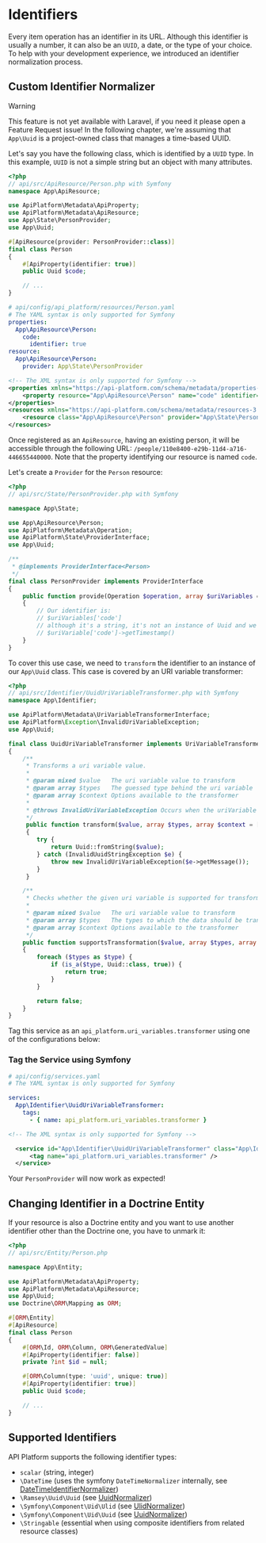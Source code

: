 # Identifiers

Every item operation has an identifier in its URL. Although this identifier is usually a number, it can also be an `UUID`, a date, or the type of your choice.
To help with your development experience, we introduced an identifier normalization process.

## Custom Identifier Normalizer

> [!WARNING]
> This feature is not yet available with Laravel, if you need it please open a Feature Request issue!
> In the following chapter, we're assuming that `App\Uuid` is a project-owned class that manages a time-based UUID.

Let's say you have the following class, which is identified by a `UUID` type. In this example, `UUID` is not a simple string but an object with many attributes.

<code-selector>

```php
<?php
// api/src/ApiResource/Person.php with Symfony
namespace App\ApiResource;

use ApiPlatform\Metadata\ApiProperty;
use ApiPlatform\Metadata\ApiResource;
use App\State\PersonProvider;
use App\Uuid;

#[ApiResource(provider: PersonProvider::class)]
final class Person
{
    #[ApiProperty(identifier: true)]
    public Uuid $code;

    // ...
}
```

```yaml
# api/config/api_platform/resources/Person.yaml
# The YAML syntax is only supported for Symfony
properties:
  App\ApiResource\Person:
    code:
      identifier: true
resource:
  App\ApiResource\Person:
    provider: App\State\PersonProvider
```

```xml
<!-- The XML syntax is only supported for Symfony -->
<properties xmlns="https://api-platform.com/schema/metadata/properties-3.0">
    <property resource="App\ApiResource\Person" name="code" identifier="true"/>
</properties>
<resources xmlns="https://api-platform.com/schema/metadata/resources-3.0">
    <resource class="App\ApiResource\Person" provider="App\State\PersonProvider" />
</resources>
```

</code-selector>

Once registered as an `ApiResource`, having an existing person, it will be accessible through the following URL:
`/people/110e8400-e29b-11d4-a716-446655440000`. Note that the property identifying our resource is named `code`.

Let's create a `Provider` for the `Person` resource:

```php
<?php
// api/src/State/PersonProvider.php with Symfony

namespace App\State;

use App\ApiResource\Person;
use ApiPlatform\Metadata\Operation;
use ApiPlatform\State\ProviderInterface;
use App\Uuid;

/**
 * @implements ProviderInterface<Person>
 */
final class PersonProvider implements ProviderInterface
{
    public function provide(Operation $operation, array $uriVariables = [], array $context = []): Person
    {
        // Our identifier is:
        // $uriVariables['code']
        // although it's a string, it's not an instance of Uuid and we wanted to retrieve the timestamp of our time-based uuid:
        // $uriVariable['code']->getTimestamp()
    }
}
```

To cover this use case, we need to `transform` the identifier to an instance of our `App\Uuid` class.
This case is covered by an URI variable transformer:

```php
<?php
// api/src/Identifier/UuidUriVariableTransformer.php with Symfony
namespace App\Identifier;

use ApiPlatform\Metadata\UriVariableTransformerInterface;
use ApiPlatform\Exception\InvalidUriVariableException;
use App\Uuid;

final class UuidUriVariableTransformer implements UriVariableTransformerInterface
{
    /**
     * Transforms a uri variable value.
     *
     * @param mixed $value   The uri variable value to transform
     * @param array $types   The guessed type behind the uri variable
     * @param array $context Options available to the transformer
     *
     * @throws InvalidUriVariableException Occurs when the uriVariable could not be transformed
     */
     public function transform($value, array $types, array $context = []): Uuid
     {
        try {
            return Uuid::fromString($value);
        } catch (InvalidUuidStringException $e) {
            throw new InvalidUriVariableException($e->getMessage());
        }
     }

    /**
     * Checks whether the given uri variable is supported for transformation by this transformer.
     *
     * @param mixed $value   The uri variable value to transform
     * @param array $types   The types to which the data should be transformed
     * @param array $context Options available to the transformer
     */
    public function supportsTransformation($value, array $types, array $context = []): bool
    {
        foreach ($types as $type) {
            if (is_a($type, Uuid::class, true)) {
                return true;
            }
        }

        return false;
    }
}
```

Tag this service as an `api_platform.uri_variables.transformer` using one of the configurations below:

### Tag the Service using Symfony

<code-selector>

```yaml
# api/config/services.yaml
# The YAML syntax is only supported for Symfony

services:
  App\Identifier\UuidUriVariableTransformer:
    tags:
      - { name: api_platform.uri_variables.transformer }
```

```xml
<!-- The XML syntax is only supported for Symfony -->

  <service id="App\Identifier\UuidUriVariableTransformer" class="App\Identifier\UuidUriVariableTransformer" public="false">
      <tag name="api_platform.uri_variables.transformer" />
  </service>
```

</code-selector>

Your `PersonProvider` will now work as expected!

## Changing Identifier in a Doctrine Entity

If your resource is also a Doctrine entity and you want to use another identifier other than the Doctrine one, you have to unmark it:

```php
<?php
// api/src/Entity/Person.php

namespace App\Entity;

use ApiPlatform\Metadata\ApiProperty;
use ApiPlatform\Metadata\ApiResource;
use App\Uuid;
use Doctrine\ORM\Mapping as ORM;

#[ORM\Entity]
#[ApiResource]
final class Person
{
    #[ORM\Id, ORM\Column, ORM\GeneratedValue]
    #[ApiProperty(identifier: false)]
    private ?int $id = null;

    #[ORM\Column(type: 'uuid', unique: true)]
    #[ApiProperty(identifier: true)]
    public Uuid $code;

    // ...
}
```

## Supported Identifiers

API Platform supports the following identifier types:

- `scalar` (string, integer)
- `\DateTime` (uses the symfony `DateTimeNormalizer` internally, see [DateTimeIdentifierNormalizer](https://github.com/api-platform/core/blob/main/src/Api/UriVariableTransformer/DateTimeUriVariableTransformer.php))
- `\Ramsey\Uuid\Uuid` (see [UuidNormalizer](https://github.com/api-platform/core/blob/main/src/RamseyUuid/UriVariableTransformer/UuidUriVariableTransformer.php))
- `\Symfony\Component\Uid\Ulid` (see [UlidNormalizer](https://github.com/api-platform/core/blob/main/src/Symfony/UriVariableTransformer/UlidUriVariableTransformer.php))
- `\Symfony\Component\Uid\Uuid` (see [UuidNormalizer](https://github.com/api-platform/core/blob/main/src/Symfony/UriVariableTransformer/UuidUriVariableTransformer.php))
- `\Stringable` (essential when using composite identifiers from related resource classes)
